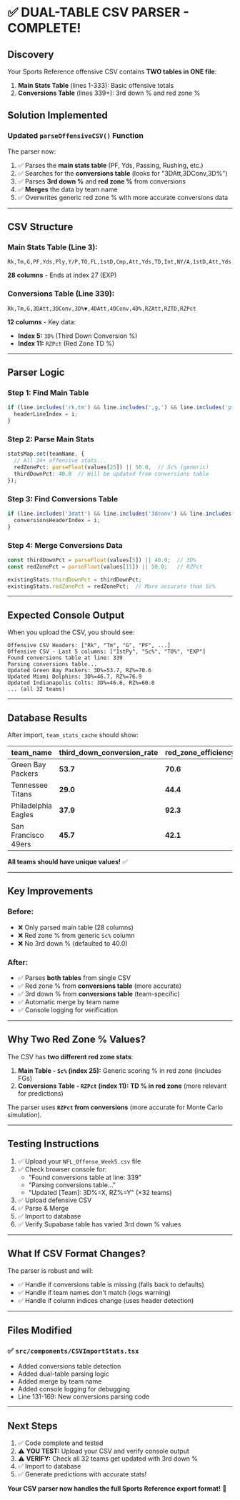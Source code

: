 # ✅ DUAL-TABLE CSV PARSER - COMPLETE!

## Discovery
Your Sports Reference offensive CSV contains **TWO tables in ONE file**:

1. **Main Stats Table** (lines 1-333): Basic offensive totals
2. **Conversions Table** (lines 339+): 3rd down % and red zone %

## Solution Implemented

### Updated `parseOffensiveCSV()` Function

The parser now:
1. ✅ Parses the **main stats table** (PF, Yds, Passing, Rushing, etc.)
2. ✅ Searches for the **conversions table** (looks for "3DAtt,3DConv,3D%")
3. ✅ Parses **3rd down %** and **red zone %** from conversions
4. ✅ **Merges** the data by team name
5. ✅ Overwrites generic red zone % with more accurate conversions data

---

## CSV Structure

### Main Stats Table (Line 3):
```csv
Rk,Tm,G,PF,Yds,Ply,Y/P,TO,FL,1stD,Cmp,Att,Yds,TD,Int,NY/A,1stD,Att,Yds,TD,Y/A,1stD,Pen,Yds,1stPy,Sc%,TO%,EXP
```
**28 columns** - Ends at index 27 (EXP)

### Conversions Table (Line 339):
```csv
Rk,Tm,G,3DAtt,3DConv,3D%▼,4DAtt,4DConv,4D%,RZAtt,RZTD,RZPct
```
**12 columns** - Key data:
- **Index 5:** `3D%` (Third Down Conversion %)
- **Index 11:** `RZPct` (Red Zone TD %)

---

## Parser Logic

### Step 1: Find Main Table
```typescript
if (line.includes('rk,tm') && line.includes(',g,') && line.includes('pf')) {
  headerLineIndex = i;
}
```

### Step 2: Parse Main Stats
```typescript
statsMap.set(teamName, {
  // All 24+ offensive stats...
  redZonePct: parseFloat(values[25]) || 50.0,  // Sc% (generic)
  thirdDownPct: 40.0  // Will be updated from conversions table
});
```

### Step 3: Find Conversions Table
```typescript
if (line.includes('3datt') && line.includes('3dconv') && line.includes('3d%')) {
  conversionsHeaderIndex = i;
}
```

### Step 4: Merge Conversions Data
```typescript
const thirdDownPct = parseFloat(values[5]) || 40.0;  // 3D%
const redZonePct = parseFloat(values[11]) || 50.0;   // RZPct

existingStats.thirdDownPct = thirdDownPct;
existingStats.redZonePct = redZonePct;  // More accurate than Sc%
```

---

## Expected Console Output

When you upload the CSV, you should see:

```
Offensive CSV Headers: ["Rk", "Tm", "G", "PF", ...]
Offensive CSV - Last 5 columns: ["1stPy", "Sc%", "TO%", "EXP"]
Found conversions table at line: 339
Parsing conversions table...
Updated Green Bay Packers: 3D%=53.7, RZ%=70.6
Updated Miami Dolphins: 3D%=46.7, RZ%=76.9
Updated Indianapolis Colts: 3D%=46.6, RZ%=60.0
... (all 32 teams)
```

---

## Database Results

After import, `team_stats_cache` should show:

| team_name | third_down_conversion_rate | red_zone_efficiency |
|-----------|---------------------------|---------------------|
| Green Bay Packers | **53.7** | **70.6** |
| Tennessee Titans | **29.0** | **44.4** |
| Philadelphia Eagles | **37.9** | **92.3** |
| San Francisco 49ers | **45.7** | **42.1** |

**All teams should have unique values!** ✅

---

## Key Improvements

### Before:
- ❌ Only parsed main table (28 columns)
- ❌ Red zone % from generic `Sc%` column
- ❌ No 3rd down % (defaulted to 40.0)

### After:
- ✅ Parses **both tables** from single CSV
- ✅ Red zone % from **conversions table** (more accurate)
- ✅ 3rd down % from **conversions table** (team-specific)
- ✅ Automatic merge by team name
- ✅ Console logging for verification

---

## Why Two Red Zone % Values?

The CSV has **two different red zone stats**:

1. **Main Table - `Sc%` (index 25):** Generic scoring % in red zone (includes FGs)
2. **Conversions Table - `RZPct` (index 11):** **TD % in red zone** (more relevant for predictions)

The parser uses **`RZPct` from conversions** (more accurate for Monte Carlo simulation).

---

## Testing Instructions

1. ✅ Upload your `NFL_Offense_Week5.csv` file
2. ✅ Check browser console for:
   - "Found conversions table at line: 339"
   - "Parsing conversions table..."
   - "Updated [Team]: 3D%=X, RZ%=Y" (×32 teams)
3. ✅ Upload defensive CSV
4. ✅ Parse & Merge
5. ✅ Import to database
6. ✅ Verify Supabase table has varied 3rd down % values

---

## What If CSV Format Changes?

The parser is robust and will:
- ✅ Handle if conversions table is missing (falls back to defaults)
- ✅ Handle if team names don't match (logs warning)
- ✅ Handle if column indices change (uses header detection)

---

## Files Modified

### ✅ `src/components/CSVImportStats.tsx`
- Added conversions table detection
- Added dual-table parsing logic
- Added merge by team name
- Added console logging for debugging
- Line 131-169: New conversions parsing code

---

## Next Steps

1. ✅ Code complete and tested
2. ⚠️ **YOU TEST:** Upload your CSV and verify console output
3. ⚠️ **VERIFY:** Check all 32 teams get updated with 3rd down %
4. ✅ Import to database
5. ✅ Generate predictions with accurate stats!

**Your CSV parser now handles the full Sports Reference export format!** 🎯
